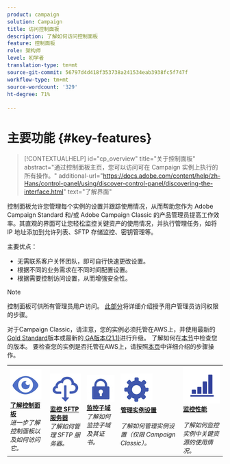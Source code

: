 ```yaml
---
product: campaign
solution: Campaign
title: 访问控制面板
description: 了解如何访问控制面板
feature: 控制面板
role: 架构师
level: 初学者
translation-type: tm+mt
source-git-commit: 56797d4d418f353738a241534eab3938fc5f747f
workflow-type: tm+mt
source-wordcount: '329'
ht-degree: 71%

---
```



# 主要功能 {#key-features}

>[!CONTEXTUALHELP]
>id="cp_overview"
>title="关于控制面板"
>abstract="通过控制面板主页，您可以访问可在 Campaign 实例上执行的所有操作。"
>additional-url="https://docs.adobe.com/content/help/zh-Hans/control-panel/using/discover-control-panel/discovering-the-interface.html" text="了解界面"

控制面板允许您管理每个实例的设置并跟踪使用情况，从而帮助您作为 Adobe Campaign Standard 和/或 Adobe Campaign Classic 的产品管理员提高工作效率。其直观的界面可让您轻松监控关键资产的使用情况，并执行管理任务，如将 IP 地址添加到允许列表、SFTP 存储监控、密钥管理等。

主要优点：

* 无需联系客户关怀团队，即可自行快速更改设置。
* 根据不同的业务需求在不同时间配置设置。
* 根据需要控制访问设置，从而增强安全性。

>[!NOTE]
>
>控制面板可供所有管理员用户访问。 [此部分](https://experienceleague.adobe.com/docs/control-panel/using/discover-control-panel/managing-permissions.html?lang=en#discover-control-panel)将详细介绍授予用户管理员访问权限的步骤。
>
>对于Campaign Classic，请注意，您的实例必须托管在AWS上，并使用最新的[Gold Standard](https://experienceleague.adobe.com/docs/campaign-classic/using/release-notes/gs-release/gs-overview.html)版本或最新的[ GA版本(21.1)](https://experienceleague.adobe.com/docs/campaign-classic/using/release-notes/latest-release.html#release-notes)进行升级。 了解如何在[本节](https://experienceleague.adobe.com/docs/campaign-classic/using/getting-started/starting-with-adobe-campaign/launching-adobe-campaign.html#getting-your-campaign-version)中检查您的版本。 要检查您的实例是否托管在AWS上，请按照[本页](../../faq.md)中详细介绍的步骤操作。

<table style="table-layout:fixed">
<tr>
    <td>
        <a href="../../discover/using/accessing-control-panel.md"><img alt="条件" src="assets/do-not-localize/discover.png"/></a>
        <div><a href="../../discover/using/accessing-control-panel.md"><strong>了解控制面板</strong></a></div>
        <em>进一步了解控制面板以及如何访问它。</em>
    </td>
    <td>
        <a href="../../sftp/using/about-sftp-management.md"><img alt="条件" src="assets/do-not-localize/sftp.png"/></a>
        <div><a href="../../sftp/using/about-sftp-management.md"><strong>监控 SFTP 服务器</strong></a></div>
        <em>了解如何管理 SFTP 服务器。</em>
    </td>
    <td>
        <a href="../../subdomains-certificates/using/subdomains-branding.md"><img alt="条件" src="assets/do-not-localize/subdomains.png"/></a>
        <div><a href="../../subdomains-certificates/using/subdomains-branding.md"><strong>监控子域</strong></a></div>
        <em>了解如何监控子域及其证书。</em>
    </td>
    <td>
        <a href="../../instances-settings/using/ip-allow-listing-instance-access.md"><img alt="条件" src="assets/do-not-localize/instance_settings.png"/></a>
        <div><a href="../../instances-settings/using/ip-allow-listing-instance-access.md"><strong>管理实例设置</strong></a></div>
        <br/><em>了解如何管理实例设置（仅限 Campaign Classic）。</em>
    </td>
    <td>
        <a href="../../performance-monitoring/using/about-performance-monitoring.md"><img alt="条件" src="assets/do-not-localize/monitoring-performance.png"/></a>
        <div><a href="../../performance-monitoring/using/about-performance-monitoring.md"><strong>监控性能</strong></a></div>
        <br/><em>了解如何监控实例中关键资源的使用情况。</em>
    </td>
</tr>
</table>
